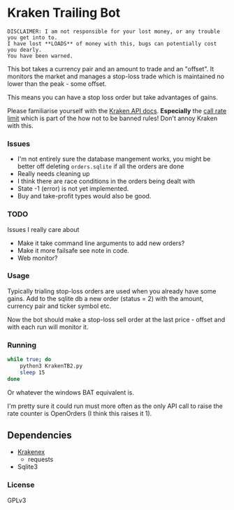 # Kraken Trailing Bot

```
DISCLAIMER: I am not responsible for your lost money, or any trouble you get into to.
I have lost **LOADS** of money with this, bugs can potentially cost you dearly.
You have been warned.
```

This bot takes a currency pair and an amount to trade and an "offset". It monitors the market and manages a stop-loss trade which is maintained no lower than the peak - some offset.

This means you can have a stop loss order but take advantages of gains.

Please familiarise yourself with the [Kraken API docs](https://www.kraken.com/features/api). **Especially** the [call rate limit](https://www.kraken.com/features/api#api-call-rate-limit) which is part of the how not to be banned rules! Don't annoy Kraken with this.

### Issues

* I'm not entirely sure the database mangement works, you might be better off deleting `orders.sqlite` if all the orders are done
* Really needs cleaning up
* I think there are race conditions in the orders being dealt with
* State -1 (error) is not yet implemented.
* Buy and take-profit types would also be good.

### TODO

Issues I really care about

* Make it take command line arguments to add new orders?
* Make it more failsafe see note in code.
* Web monitor?

### Usage

Typically trialing stop-loss orders are used when you already have some gains. Add to the sqlite db a new order (status = 2) with the amount, currency pair and ticker symbol etc.

Now the bot should make a stop-loss sell order at the last price - offset and with each run will monitor it.

### Running

```sh
while true; do
	python3 KrakenTB2.py
	sleep 15
done
```

Or whatever the windows BAT equivalent is.

I'm pretty sure it could run must more often as the only API call to raise the rate counter is OpenOrders (I think this raises it 1).

## Dependencies
* [Krakenex](https://github.com/veox/python3-krakenex)
	* requests
* Sqlite3

### License

GPLv3
